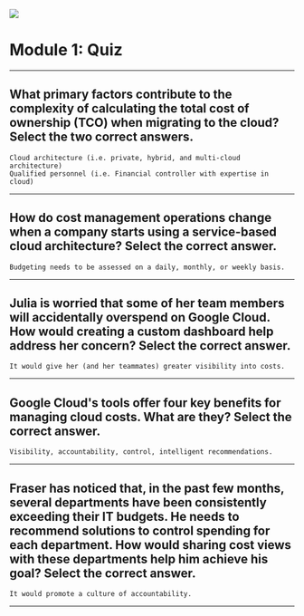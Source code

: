 [![](https://api.pointscounter.me/servers/img/subscribe)](https://www.youtube.com/@CloudHustlers)
# Module 1: Quiz
____
## What primary factors contribute to the complexity of calculating the total cost of ownership (TCO) when migrating to the cloud? Select the two correct answers.
```Cloud architecture (i.e. private, hybrid, and multi-cloud architecture)```<br>
```Qualified personnel (i.e. Financial controller with expertise in cloud)```
____
## How do cost management operations change when a company starts using a service-based cloud architecture? Select the correct answer.
```Budgeting needs to be assessed on a daily, monthly, or weekly basis.```
____
## Julia is worried that some of her team members will accidentally overspend on Google Cloud. How would creating a custom dashboard help address her concern? Select the correct answer.
```It would give her (and her teammates) greater visibility into costs.```
_____
## Google Cloud's tools offer four key benefits for managing cloud costs. What are they? Select the correct answer.
```Visibility, accountability, control, intelligent recommendations.```
_____
## Fraser has noticed that, in the past few months, several departments have been consistently exceeding their IT budgets. He needs to recommend solutions to control spending for each department. How would sharing cost views with these departments help him achieve his goal? Select the correct answer.
```It would promote a culture of accountability.```
_____
